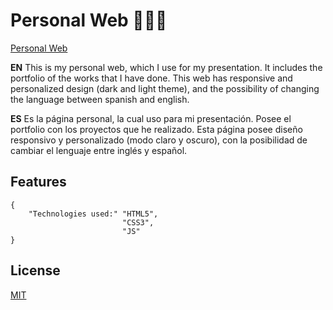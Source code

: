 # Personal Web 👨🏻‍💻


[Personal Web](https://feliperodc.github.io)

**EN** 
This is my personal web, which I use for my presentation. It includes the portfolio of the works that I have done. 
This web has responsive and personalized design (dark and light theme), and the possibility of changing the language between spanish and english.

**ES**
Es la página personal, la cual uso para mi presentación. Posee el portfolio con los proyectos que he realizado.
Esta página posee diseño responsivo y personalizado (modo claro y oscuro), con la posibilidad de cambiar el lenguaje entre inglés y español.

## Features

```
{
    "Technologies used:" "HTML5",
                         "CSS3",
                         "JS"
}
```
## License
[MIT](https://choosealicense.com/licenses/mit/)